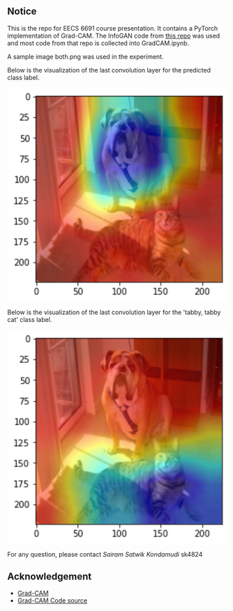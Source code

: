 ## Notice
This is the repo for EECS 6691 course presentation. It contains a PyTorch implementation of Grad-CAM. The InfoGAN code from  [this repo](https://github.com/jacobgil/pytorch-grad-cam) was used and most code from that repo is collected into GradCAM.ipynb. 

A sample image both.png was used in the experiment.

Below is the visualization of the last convolution layer for the predicted class label.
<p align="center"><img src="images/predicted_label_viz.png" align="center" width="750"></p>

Below is the visualization of the last convolution layer for the 'tabby, tabby cat' class label.
<p align="center"><img src="images/tabby_cat_viz.png" align="center" width="750"></p>


For any question, please contact *Sairam Satwik Kondamudi* sk4824
## Acknowledgement
- [Grad-CAM](https://openaccess.thecvf.com/content_ICCV_2017/papers/Selvaraju_Grad-CAM_Visual_Explanations_ICCV_2017_paper.pdf)
- [Grad-CAM Code source](https://github.com/jacobgil/pytorch-grad-cam)


